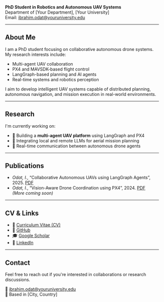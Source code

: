 
**PhD Student in Robotics and Autonomous UAV Systems**  
Department of [Your Department], [Your University]  
Email: ibrahim.odat@youruniversity.edu

---

## About Me

I am a PhD student focusing on collaborative autonomous drone systems.  
My research interests include:

- Multi-agent UAV collaboration  
- PX4 and MAVSDK-based flight control  
- LangGraph-based planning and AI agents  
- Real-time systems and robotics perception

I aim to develop intelligent UAV systems capable of distributed planning, autonomous navigation, and mission execution in real-world environments.

---

## Research

I'm currently working on:

- 🤖 Building a **multi-agent UAV platform** using LangGraph and PX4  
- 🧠 Integrating local and remote LLMs for aerial mission planning  
- 📡 Real-time communication between autonomous drone agents

---

## Publications

- *Odat, I.*, “Collaborative Autonomous UAVs using LangGraph Agents”, 2025. [PDF](#)  
- *Odat, I.*, “Vision-Aware Drone Coordination using PX4”, 2024. [PDF](#)  
*(More coming soon)*

---

## CV & Links

- 📄 [Curriculum Vitae (CV)](cv.pdf)  
- 🔗 [GitHub](https://github.com/3odat)  
- 🎓 [Google Scholar](#)  
- 💼 [LinkedIn](#)

---

## Contact

Feel free to reach out if you're interested in collaborations or research discussions.

📧 ibrahim.odat@youruniversity.edu  
📍 Based in [City, Country]
